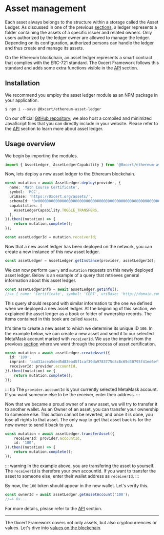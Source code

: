 # Asset management

Each asset always belongs to the structure within a storage called the Asset Ledger. As discussed in one of the previous [sections](/guide/about-assets.html#explaining-the-concept), a ledger represents a folder containing the assets of a specific issuer and related owners. Only users authorized by the ledger owner are allowed to manage the ledger. Depending on its configuration, authorized persons can handle the ledger and thus create and manage its assets.

On the Ethereum blockchain, an asset ledger represents a smart contract that complies with the ERC-721 standard. The 0xcert Framework follows this standard and adds some extra functions visible in the [API](/api/core.html) section.

## Installation

We recommend you employ the asset ledger module as an NPM package in your application.

```shell
$ npm i --save @0xcert/ethereum-asset-ledger
```

On our official [GitHub repository](https://github.com/0xcert/framework), we also host a compiled and minimized JavaScript files that you can directly include in your website. Please refer to the [API](/api/core.html) section to learn more about asset ledger.

## Usage overview

We begin by importing the modules.

```ts
import { AssetLedger, AssetLedgerCapability } from '@0xcert/ethereum-asset-ledger';
```

Now, lets deploy a new asset ledger to the Ethereum blockchain.

```ts
const mutation = await AssetLedger.deploy(provider, {
  name: 'Math Course Certificate',
  symbol: 'MCC',
  uriBase: 'https://0xcert.org/assets/',
  schemaId: '0x0000000000000000000000000000000000000000000000000000000000000000',
  capabilities: [
    AssetLedgerCapability.TOGGLE_TRANSFERS,
  ],
}).then((mutation) => {
    return mutation.complete();
});

const assetLedgerId = mutation.receiverId;
```

Now that a new asset ledger has been deployed on the network, you can create a new instance of this new asset ledger.

```ts
const assetLedger = AssetLedger.getInstance(provider, assetLedgerId);
```

We can now perform `query` and `mutation` requests on this newly deployed asset ledger. Below is an example of a query that retrieves general information about this asset ledger.

```ts
const assetLedgerInfo = await assetLedger.getInfo();
//=> { name: 'Certificate', symbol: 'CERT', uriBase: 'http://domain.com', schemaId: '239423' }
```

This query should respond with similar information to the one we defined when we deployed a new asset ledger. At the beginning of this section, we explained the asset ledger as a book or folder of ownership records. The items contained in this book are called `Assets`.

It's time to create a new asset to which we determine its unique ID `100`. In the example below, we can create a new asset and send it to our selected MetaMask account marked with `receiverId`. We use the imprint from the previous [section](/guide/certification.html#usage-overview) where we went through the process of asset certification.

```ts
const mutation = await assetLedger.createAsset({
  id: '100',
  imprint: 'aa431acea5ded5d83ea45f1caf39da9783775c8c8c65d30795f41ed6eff45e1b',
  receiverId: provider.accountId,
}).then((mutation) => {
    return mutation.complete();
});
```

::: tip
The `provider.accountId` is your currently selected MetaMask account. If you want someone else to be the receiver, enter their address.
:::

Now that we became a proud owner of a new asset, we will try to transfer it to another wallet. As an Owner of an asset, you can transfer your ownership to someone else. This action cannot be reverted, and once it is done, you lose all rights to that asset. The only way to get that asset back is for the new owner to send it back to you.

```ts
const mutation = await assetLedger.transferAsset({
    receiverId: provider.accountId,
    id: '100',
}).then((mutation) => {
    return mutation.complete();
});
```

::: warning
In the example above, you are transfering the asset to yourself. The `receiverId` is therefore your own accountId. If you want to transfer the asset to someone else, enter their wallet address as `receiverId`.
:::

By now, the `100` token should appear in the new wallet. Let's verify this.

```ts
const ownerId = await assetLedger.getAssetAccount('100');
//=> 0x...
```

For more details, please refer to the [API](/api/core.html) section.

---

The 0xcert Framework covers not only assets, but also cryptocurrencies or values. Let's dive into [values on the blockchain](/guide/about-cryptocurrency.html).

